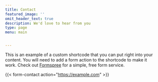 ```yaml
---
title: Contact
featured_image: ''
omit_header_text: true
description: We'd love to hear from you
type: page
menu: main


---
```



This is an example of a custom shortcode that you can put right into your content. You will need to add a form action to the shortcode to make it work. Check out [Formspree](https://formspree.io/) for a simple, free form service. 

{{< form-contact action="https://example.com"  >}}
